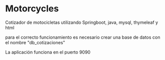# Motorcycles
Cotizador de motocicletas utilizando Springboot, java, mysql, thymeleaf y  html 


para el correcto funcionamiento es necesario crear una base de datos con el nombre "db_cotizaciones"

La aplicación funciona en el puerto 9090
